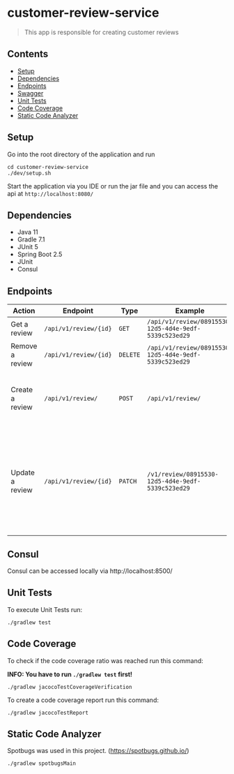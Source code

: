 # customer-review-service
>  This app is responsible for creating customer reviews

[comment]: <> ([![codecov]&#40;https://codecov.io/gh/karimbkb/category-api/branch/master/graph/badge.svg?token=tprxgsRDGg&#41;]&#40;https://codecov.io/gh/karimbkb/category-api&#41;)

[comment]: <> ([![Build Status]&#40;https://travis-ci.com/karimbkb/category-api.svg?branch=master&#41;]&#40;https://travis-ci.com/karimbkb/category-api&#41;)

[comment]: <> ([![Maintainability Rating]&#40;https://sonarcloud.io/api/project_badges/measure?project=karimbkb_category-api&metric=sqale_rating&#41;]&#40;https://sonarcloud.io/dashboard?id=karimbkb_category-api&#41;)

[comment]: <> ([![Duplicated Lines &#40;%&#41;]&#40;https://sonarcloud.io/api/project_badges/measure?project=karimbkb_category-api&metric=duplicated_lines_density&#41;]&#40;https://sonarcloud.io/dashboard?id=karimbkb_category-api&#41;)

[comment]: <> ([![Security Rating]&#40;https://sonarcloud.io/api/project_badges/measure?project=karimbkb_category-api&metric=security_rating&#41;]&#40;https://sonarcloud.io/dashboard?id=karimbkb_category-api&#41;)

[comment]: <> ([![Vulnerabilities]&#40;https://sonarcloud.io/api/project_badges/measure?project=karimbkb_category-api&metric=vulnerabilities&#41;]&#40;https://sonarcloud.io/dashboard?id=karimbkb_category-api&#41;)

[comment]: <> ([![Bugs]&#40;https://sonarcloud.io/api/project_badges/measure?project=karimbkb_category-api&metric=bugs&#41;]&#40;https://sonarcloud.io/dashboard?id=karimbkb_category-api&#41;)

[comment]: <> ([![made-with-Micronaut]&#40;https://img.shields.io/badge/Micronaut-2.3.1-1f425f.svg&#41;]&#40;https://micronaut.io/&#41;)


## Contents

- [Setup](#setup)
- [Dependencies](#dependencies)
- [Endpoints](#endpoints)
- [Swagger](#swagger)
- [Unit Tests](#unit-tests)
- [Code Coverage](#code-coverage)
- [Static Code Analyzer](#static-code-analyzer)

## Setup

Go into the root directory of the application and run

```
cd customer-review-service
./dev/setup.sh
```

Start the application via you IDE or run the jar file and you can access the api at  `http://localhost:8080/`

## Dependencies

- Java 11
- Gradle 7.1
- JUnit 5
- Spring Boot 2.5
- JUnit
- Consul

## Endpoints

| Action            | Endpoint                                                            | Type     | Example                                                                       | Payload                                   |
|-------------------|---------------------------------------------------------------------|----------|-------------------------------------------------------------------------------|-------------------------------------------|
| Get a review      | `/api/v1/review/{id}`                         | `GET`    | `/api/v1/review/08915530-12d5-4d4e-9edf-5339c523ed29`             | -                                         |
| Remove a review | `/api/v1/review/{id}`                              | `DELETE` | `/api/v1/review/08915530-12d5-4d4e-9edf-5339c523ed29`               | -                                         |
| Create a review | `/api/v1/review/`                               | `POST`   | `/api/v1/review/`                | `{ "storeId": 1, "productId": "93ae5569-93c7-4e2d-8415-ad1f0254f635" }`                                  |
| Update a review | `/api/v1/review/{id}`                               | `PATCH`  | `/v1/review/08915530-12d5-4d4e-9edf-5339c523ed29`               | `[ { "op": "replace", "path": "/storeId", "value": 4 }, { "op": "replace", "path": "/productId", "value": "225925f1-f16e-4572-9a3a-0c76182819d4" } ] ` |

## Consul

Consul can be accessed locally via http://localhost:8500/

## Unit Tests

To execute Unit Tests run:

```
./gradlew test
```

## Code Coverage

To check if the code coverage ratio was reached run this command:

**INFO: You have to run `./gradlew test` first!**

```
./gradlew jacocoTestCoverageVerification
```

To create a code coverage report run this command:

```
./gradlew jacocoTestReport
```

## Static Code Analyzer

Spotbugs was used in this project. (https://spotbugs.github.io/)

```
./gradlew spotbugsMain
```
